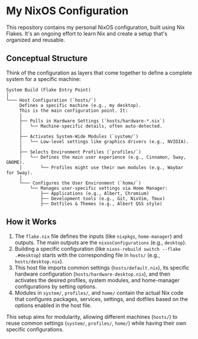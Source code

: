 # My NixOS Configuration

This repository contains my personal NixOS configuration, built using Nix Flakes. It's an ongoing effort to learn Nix and create a setup that's organized and reusable.

## Conceptual Structure

Think of the configuration as layers that come together to define a complete system for a specific machine:

```
System Build (Flake Entry Point)
│
└─── Host Configuration (`hosts/`)
     Defines a specific machine (e.g., my desktop).
     This is the main configuration point. It:
     │
     ├── Pulls in Hardware Settings (`hosts/hardware-*.nix`)
     │   └── Machine-specific details, often auto-detected.
     │
     ├── Activates System-Wide Modules (`system/`)
     │   └── Low-level settings like graphics drivers (e.g., NVIDIA).
     │
     ├── Selects Environment Profiles (`profiles/`)
     │   └── Defines the main user experience (e.g., Cinnamon, Sway, GNOME).
     │       └── Profiles might use their own modules (e.g., Waybar for Sway).
     │
     └─── Configures the User Environment (`home/`)
         └── Manages user-specific settings via Home Manager:
             ├── Applications (e.g., Albert, Chromium)
             ├── Development tools (e.g., Git, NixVim, Tmux)
             ├── Dotfiles & Themes (e.g., Albert QSS style)
```

## How it Works

1.  The `flake.nix` file defines the inputs (like `nixpkgs`, `home-manager`) and outputs. The main outputs are the `nixosConfigurations` (e.g., `desktop`).
2.  Building a specific configuration (like `nixos-rebuild switch --flake .#desktop`) starts with the corresponding file in `hosts/` (e.g., `hosts/desktop.nix`).
3.  This host file imports common settings (`hosts/default.nix`), its specific hardware configuration (`hosts/hardware-desktop.nix`), and then activates the desired profiles, system modules, and home-manager configurations by setting options.
4.  Modules in `system/`, `profiles/`, and `home/` contain the actual Nix code that configures packages, services, settings, and dotfiles based on the options enabled in the host file.

This setup aims for modularity, allowing different machines (`hosts/`) to reuse common settings (`system/`, `profiles/`, `home/`) while having their own specific configurations.
